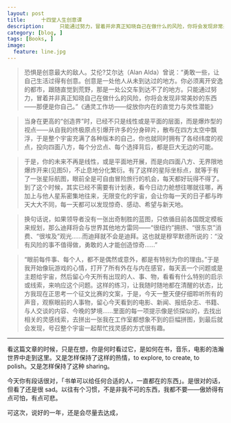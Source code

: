```yaml
---
layout: post  
title:     十四堂人生创意课 
description:     只能通过努力，冒着并非真正知晓自己在做什么的风险，你将会发现非常美妙的东西——那便是你自己。
category: [blog, ]  
tags: [Books, ]  
image:
  feature: line.jpg
---
```



> 恐惧是创意最大的敌人。艾伦?艾尔达（Alan Alda）曾说：“勇敢一些，让自己生活过得有创意。创意是一处他人从未到达过的地方。你必须离开安逸的都市，跟随直觉到荒野，那是一处公交车到达不了的地方。只能通过努力，冒着并非真正知晓自己在做什么的风险，你将会发现非常美妙的东西——那便是你自己。”《通灵工作坊——绽放你内在的直觉力与灵性潜能》

> 当身在更高的“创造界”时，已经不只是线性或是平面的层面，而是爆炸型的视点——从自我的终极原点引爆开许多的分身碎片，散布在四方太空中飘浮，于是整个宇宙充满了各种版本的自己，你也就同时拥有了各经纬度的视点，投向四面八方，每个分岔点、每个选择背后，都是巨大无边的可能。

> 于是，你的未来不再是线性，或是平面地开展，而是向四面八方、无界限地爆炸开来(见图5)，不止息地分化繁衍。有了这样的星际坐标点，就等于有了一张星际航图，眼前全是可自由冒险旅行的机会，每天都好玩得不得了。到了这个时候，其实已经不需要有计划表，看今日动力舱想往哪就往哪，再加上与他人星系密集地往来，无限变化的宇宙，会让你每一天的日子都与昨天大大不同，每一天都可以发现惊奇、感动、希望与新天地。

> 换句话说，如果领导者没有一张出奇制胜的蓝图，只依循目前各国既定模板来规划，那么迪拜将会与世界其他地方雷同——“很纽约”拥挤、“很东京”消费、“很埃及”观光……而迪拜就不会是迪拜。这也就是穆罕默德所说的：“没有风险的事不值得做，勇敢的人才能创造惊奇……”

> “眼前每件事、每个人，都不是偶然或意外，都是有特别为你的理由。”于是我开始像玩游戏的心情，打开了所有外在与内在感官，每天丢一个问题或是主题给宇宙，然后留心今天所有出现的人、事、物，看看有什么特别的启示或线索，来响应这个问题。这样的练习，让我随时随地都在清醒的状态，比方我现在正思考一个征文比赛的文案，于是，今天一整天便仔细聆听所有的声音，观察眼前的人事物，留心今天看到的电影、新闻、报纸杂志、书籍、与人交谈的内容、今晚的梦境……里面的每一项提示像是侦探似的，去找出相关的灵感线索，去拼出一张我在工作室都想象不到的巨幅拼图，到最后就会发现，号召整个宇宙一起帮忙找灵感的方式很有趣。

***
看这篇文章的时候，只是在想，你是何时看过它，是如何在书，音乐，电影的浩瀚世界中走到这里。又是怎样保持了这样的热情，to explore, to create, to polish。又是怎样保持了这种 sharing。

今天你有段话很对，「书单可以给任何合适的人，一直都在的东西」。是很对的话，但看了还是很 sad。以往有个习惯，不是非我不可的东西，我都不要——傲娇得有点可怕，有点可悲。

可这次，说好的一年，还是会尽量去达成，
